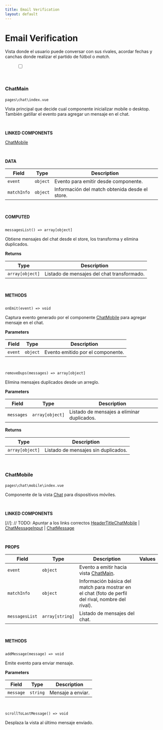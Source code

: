 ```yaml
---
title: Email Verification
layout: default
---
```


# Email Verification

Vista donde el usuario puede conversar con sus rivales, acordar fechas y canchas donde realizar el partido de fútbol o _match_.

<figure id="emailVerificationPage" class="content-img">
    <figcaption><b></b></figcaption>
    <input type="checkbox" id="zoom">
    <label for="zoom">
        <img>
    </label>
</figure>

<br>

### ChatMain
<code id="cp-chat-main-path">pages\chat\index.vue</code>
<img class="copy-btn" data-clipboard-target="#cp-chat-main-path">

Vista principal que decide cual componente inicializar mobile o desktop. También gatillar el evento para agregar un mensaje en el chat.

<br>

**LINKED COMPONENTS**

[ChatMobile](#chatmobile)

<br>

**DATA**

<div id="js" class="table-responsive">
  <table class="table">
    <thead>
      <tr>
        <th>Field</th>
        <th>Type</th>
        <th>Description</th>
      </tr>
    </thead>
    <tbody>
      <tr>
        <td><code><par>event</par></code></td>
        <td><code><type>object</type></code></td>
        <td>Evento para emitir desde componente.</td>
      </tr>
      <tr>
        <td><code><par>matchInfo</par></code></td>
        <td><code><type>object</type></code></td>
        <td>Información del match obtenida desde el store.</td>
      </tr>
    </tbody>
  </table>
</div>

<br>

**COMPUTED**

<div id="js" class="highlight">
<code>
<fn>messagesList</fn>() => <type>array[object]</type>
</code>
</div>

Obtiene mensajes del chat desde el store, los transforma y elimina duplicados.

<b>Returns</b>
<div id="js" class="table-responsive">
  <table class="table">
    <thead>
      <tr>
        <th>Type</th>
        <th>Description</th>
      </tr>
    </thead>
    <tbody>
      <tr>
        <td><code><type>array[object]</type></code></td>
        <td>Listado de mensajes del chat transformado.</td>
      </tr>
    </tbody>
  </table>
</div>

<br>

**METHODS**

<div id="js" class="highlight">
<code>
<fn>onEmit</fn>(<par>event</par>) => <type>void</type>
</code>
</div>

Captura evento generado por el componente [ChatMobile](#chatmobile) para agregar mensaje en el chat.

<b>Parameters</b>
<div id="js" class="table-responsive">
  <table class="table">
    <thead>
      <tr>
        <th>Field</th>
        <th>Type</th>
        <th>Description</th>
      </tr>
    </thead>
    <tbody>
      <tr>
        <td><code><par>event</par></code></td>
        <td><code><type>object</type></code></td>
        <td>Evento emitido por el componente.</td>
      </tr>
    </tbody>
  </table>
</div>

<br>

<div id="js" class="highlight">
<code>
<fn>removeDups</fn>(<par>messages</par>) => <type>array[object]</type>
</code>
</div>

Elimina mensajes duplicados desde un arreglo.

<b>Parameters</b>
<div id="js" class="table-responsive">
  <table class="table">
    <thead>
      <tr>
        <th>Field</th>
        <th>Type</th>
        <th>Description</th>
      </tr>
    </thead>
    <tbody>
      <tr>
        <td><code><par>messages</par></code></td>
        <td><code><type>array[object]</type></code></td>
        <td>Listado de mensajes a eliminar duplicados.</td>
      </tr>
    </tbody>
  </table>
</div>

<b>Returns</b>
<div id="js" class="table-responsive">
  <table class="table">
    <thead>
      <tr>
        <th>Type</th>
        <th>Description</th>
      </tr>
    </thead>
    <tbody>
      <tr>
        <td><code><type>array[object]</type></code></td>
        <td>Listado de mensajes sin duplicados.</td>
      </tr>
    </tbody>
  </table>
</div>

<br>

### ChatMobile
<code id="cp-chat-mobile-path">pages\chat\mobile\index.vue</code>
<img class="copy-btn" data-clipboard-target="#cp-chat-mobile-path">

Componente de la vista [Chat](#chat) para dispositivos móviles.

<br>

**LINKED COMPONENTS**

[//]: // TODO: Apuntar a los links correctos
[HeaderTitleChatMobile](#) \| [ChatMessageInput](#) \| [ChatMessage](#)

<br>

**PROPS**

<div id="js" class="table-responsive">
  <table class="table">
    <thead>
      <tr>
        <th>Field</th>
        <th>Type</th>
        <th>Description</th>
        <th>Values</th>
      </tr>
    </thead>
    <tbody>
      <tr>
        <td><code><par>event</par></code></td>
        <td><code><type>object</type></code></td>
        <td>Evento a emitir hacia vista <a href="#chatmain">ChatMain</a>.</td>
        <td>
        </td>
      </tr>
      <tr>
        <td><code><par>matchInfo</par></code></td>
        <td><code><type>object</type></code></td>
        <td>Información básica del match para mostrar en el chat (foto de perfil del rival, nombre del rival).</td>
        <td></td>
      </tr>
      <tr>
        <td><code><par>messagesList</par></code></td>
        <td><code><type>array[string]</type></code></td>
        <td>Listado de mensajes del chat.</td>
        <td></td>
      </tr>
    </tbody>
  </table>
</div>

<br>

**METHODS**

<div id="js" class="highlight">
<code>
<fn>addMessage</fn>(<par>message</par>) => <type>void</type>
</code>
</div>

Emite evento para enviar mensaje.

<b>Parameters</b>
<div id="js" class="table-responsive">
  <table class="table">
    <thead>
      <tr>
        <th>Field</th>
        <th>Type</th>
        <th>Description</th>
      </tr>
    </thead>
    <tbody>
      <tr>
        <td><code><par>message</par></code></td>
        <td><code><type>string</type></code></td>
        <td>Mensaje a enviar.</td>
      </tr>
    </tbody>
  </table>
</div>

<br>

<div id="js" class="highlight">
<code>
<fn>scrollToLastMessage</fn>() => <type>void</type>
</code>
</div>

Desplaza la vista al último mensaje enviado.